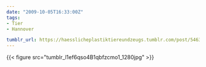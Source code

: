 ```yaml
---
date: "2009-10-05T16:33:00Z"
tags:
- Tier
- Hannover

tumblr_url: https://haesslicheplastiktiereundzeugs.tumblr.com/post/546307834
---
```

{{< figure src="tumblr_l1ef6qso4B1qbfzcmo1_1280jpg" >}} 
